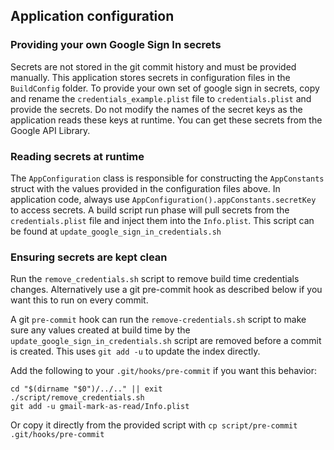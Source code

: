 ## Application configuration

### Providing your own Google Sign In secrets

Secrets are not stored in the git commit history and must be provided manually. This application stores secrets in configuration files in the `BuildConfig` folder. To provide your own set of google sign in secrets, copy and rename the `credentials_example.plist` file to `credentials.plist` and provide the secrets. Do not modify the names of the secret keys as the application reads these keys at runtime. You can get these secrets from the Google API Library.

### Reading secrets at runtime

The `AppConfiguration` class is responsible for constructing the `AppConstants` struct with the values provided in the configuration files above. In application code, always use `AppConfiguration().appConstants.secretKey` to access secrets. A build script run phase will pull secrets from the `credentials.plist` file and inject them into the `Info.plist`. This script can be found at `update_google_sign_in_credentials.sh`


### Ensuring secrets are kept clean

Run the `remove_credentials.sh` script to remove build time credentials changes. Alternatively use a git pre-commit hook as described below if you want this to run on every commit.

A git `pre-commit` hook can run the `remove-credentials.sh` script to make sure any values created at build time by the `update_google_sign_in_credentials.sh` script are removed before a commit is created. This uses `git add -u` to update the index directly.

Add the following to your `.git/hooks/pre-commit` if you want this behavior:
```
cd "$(dirname "$0")/../.." || exit
./script/remove_credentials.sh
git add -u gmail-mark-as-read/Info.plist
```

Or copy it directly from the provided script with `cp script/pre-commit .git/hooks/pre-commit`
